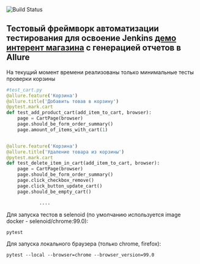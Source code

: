 ![Build Status](http://51.250.103.162:8080/buildStatus/icon?job=test_demoshop)



## Тестовый фреймворк автоматизации тестирования для освоение Jenkins [демо интерент магазина](http://demowebshop.tricentis.com/) с генерацией отчетов в Allure

На текущий момент времени реализованы только минимальные тесты проверки корзины 

```python
#test_cart.py
@allure.feature('Корзина')
@allure.title('Добавить товав в корзину')
@pytest.mark.cart
def test_add_product_cart(add_item_to_cart, browser):
    page = CartPage(browser)
    page.should_be_form_order_summary()
    page.amount_of_items_with_cart(1)


@allure.feature('Корзина')
@allure.title('Удаление товара из корзины')
@pytest.mark.cart
def test_delete_item_in_cart(add_item_to_cart, browser):
    page = CartPage(browser)
    page.should_be_form_order_summary()
    page.click_checkbox_remove()
    page.click_button_update_cart()
    page.should_be_empty_cart()

            ....
```
Для запуска тестов в selenoid (по умолчанию используется image docker - selenoid/chrome:99.0):
```shell
pytest 
```

Для запуска локального браузера (только chrome, firefox):
``` shell
pytest --local --browser=chrome --browser_version=99.0
```
